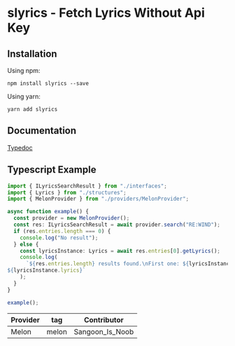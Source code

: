 # slyrics - Fetch Lyrics Without Api Key

## Installation
Using npm:
```
npm install slyrics --save
```
Using yarn:
```
yarn add slyrics
```

## Documentation
[Typedoc](https://sirubot.github.io/slyrics/)

## Typescript Example
```ts
import { ILyricsSearchResult } from "./interfaces";
import { Lyrics } from "./structures";
import { MelonProvider } from "./providers/MelonProvider";

async function example() {
  const provider = new MelonProvider();
  const res: ILyricsSearchResult = await provider.search("RE:WIND");
  if (res.entries.length === 0) {
    console.log("No result");
  } else {
    const lyricsInstance: Lyrics = await res.entries[0].getLyrics();
    console.log(
      `${res.entries.length} results found.\nFirst one: ${lyricsInstance.title} - ${lyricsInstance.artist}
${lyricsInstance.lyrics}`
    );
  }
}

example();
```

|Provider|tag|Contributor|
|------|---|---|
|Melon|melon|Sangoon_Is_Noob|
